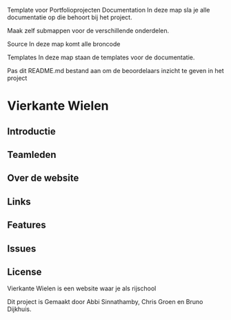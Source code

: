 Template voor Portfolioprojecten
Documentation
In deze map sla je alle documentatie op die behoort bij het project.

Maak zelf submappen voor de verschillende onderdelen.

Source
In deze map komt alle broncode

Templates
In deze map staan de templates voor de documentatie.

Pas dit README.md bestand aan om de beoordelaars inzicht te geven in het project


# Vierkante Wielen

## Introductie

## Teamleden

## Over de website

## Links

## Features

## Issues

## License

Vierkante Wielen is een website waar je als rijschool 


Dit project is Gemaakt door Abbi Sinnathamby, Chris Groen en Bruno Dijkhuis.


